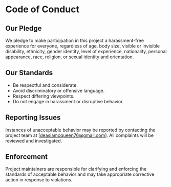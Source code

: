 # Code of Conduct
## Our Pledge
We pledge to make participation in this project a harassment-free experience for everyone, regardless of age, body size, visible or invisible disability, ethnicity, gender identity, level of experience, nationality, personal appearance, race, religion, or sexual identity and orientation.
## Our Standards
- Be respectful and considerate.
- Avoid discriminatory or offensive language.
- Respect differing viewpoints.
- Do not engage in harassment or disruptive behavior.
## Reporting Issues
Instances of unacceptable behavior may be reported by contacting the project team at [deasiamcqueen76@gmail.com]. All complaints will be reviewed and investigated.
## Enforcement
Project maintainers are responsible for clarifying and enforcing the standards of acceptable behavior and may take appropriate corrective action in response to violations.
